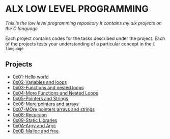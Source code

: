 # ALX LOW LEVEL PROGRAMMING

*This is the low level programming repository*
*It contains my alx projects on the C language*

Each project contains codes for the tasks described under the project. Each of the projects tests your understanding of a particular concept in the `C language`

## Projects
* [0x01-Hello world](https://github.com/ekene12e/alx-low_level_programming/tree/master/0x00-hello_world)
* [0x02-Variables and loops](https://github.com/ekene12e/alx-low_level_programming/tree/master/0x01-variables_if_else_while)
* [0x03-Functions and nested loops](https://github.com/ekene12e/alx-low_level_programming/tree/master/0x02-functions_nested_loops)
* [0x04-More Functions and Nested Loops](https://github.com/ekene12e/alx-low_level_programming/tree/master/0x03-debugging)
* [0x05-Pointers and Strings](https://github.com/ekene12e/alx-low_level_programming/tree/master/0x05-pointers_arrays_strings)
* [0x06-More pointers and arrays](https://github.com/ekene12e/alx-low_level_programming/tree/master/0x05-pointers_arrays_strings)
* [0x07-MOre pointers arrays and strings](https://github.com/ekene12e/alx-low_level_programming/tree/master/0x07-pointers_arrays_strings)
* [0x08-Recursion](https://github.com/ekene12e/alx-low_level_programming/tree/master/0x08-recursion)
* [0x09-Static Libraries](https://github.com/ekene12e/alx-low_level_programming/tree/master/0x09-static_libraries)
* [0x0A-Argv and Argc](https://github.com/ekene12e/alx-low_level_programming/tree/master/0x0A-argc_argv)
* [0x0B-Malloc and free](https://github.com/ekene12e/alx-low_level_programming/tree/master/0x0B-malloc_free)

